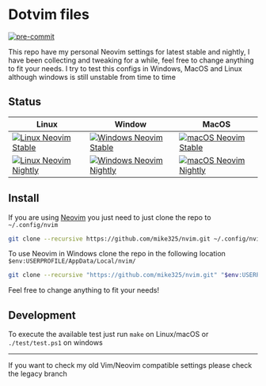 # Dotvim files

[![pre-commit](https://img.shields.io/badge/pre--commit-enabled-brightgreen?logo=pre-commit&logoColor=white)](https://github.com/pre-commit/pre-commit)

This repo have my personal Neovim settings for latest stable and nightly, I have been collecting and tweaking
for a while, feel free to change anything to fit your needs. I try to test this configs in Windows, MacOS and Linux
although windows is still unstable from time to time

## Status


| Linux                                                                                                                                                             | Window                                                                                                                                                                  | MacOS                                                                                                                                                             |
| ----------------------------------------------------------------------------------------------------------------------------------------------------------------- | ----------------------------------------------------------------------------------------------------------------------------------------------------------------------- | ----------------------------------------------------------------------------------------------------------------------------------------------------------------- |
| [![Linux Neovim Stable](https://github.com/mike325/.vim/workflows/linux-stable/badge.svg)](https://github.com/mike325/.vim/actions/workflows/linux_stable.yml)    | [![Windows Neovim Stable](https://github.com/mike325/.vim/workflows/windows-stable/badge.svg)](https://github.com/mike325/.vim/actions/workflows/windows_stable.yml)    | [![macOS Neovim Stable](https://github.com/mike325/.vim/workflows/macos-stable/badge.svg)](https://github.com/mike325/.vim/actions/workflows/macos_stable.yml)    |
| [![Linux Neovim Nightly](https://github.com/mike325/.vim/workflows/linux-nightly/badge.svg)](https://github.com/mike325/.vim/actions/workflows/linux_nightly.yml) | [![Windows Neovim Nightly](https://github.com/mike325/.vim/workflows/windows-nightly/badge.svg)](https://github.com/mike325/.vim/actions/workflows/windows_nightly.yml) | [![macOS Neovim Nightly](https://github.com/mike325/.vim/workflows/macos-nightly/badge.svg)](https://github.com/mike325/.vim/actions/workflows/macos_nightly.yml) |

## Install

If you are using [Neovim](https://neovim.io/) you just need to just clone the repo to `~/.config/nvim`

```sh
git clone --recursive https://github.com/mike325/nvim.git ~/.config/nvim/
```

To use Neovim in Windows clone the repo in the following location `$env:USERPROFILE/AppData/Local/nvim/`

```sh
git clone --recursive "https://github.com/mike325/nvim.git" "$env:USERPROFILE/AppData/Local/nvim/"
```

Feel free to change anything to fit your needs!

## Development

To execute the available test just run `make` on Linux/macOS or `./test/test.ps1` on windows

---
If you want to check my old Vim/Neovim compatible settings please check the legacy branch
